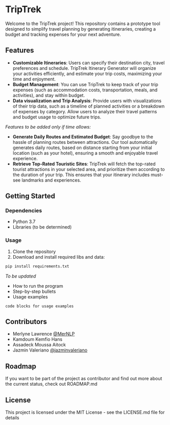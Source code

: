 # TripTrek

Welcome to the TripTrek project! This repository contains a prototype tool designed to simplify travel planning by generating itineraries, creating a budget and tracking expenses for your next adventure. 

## Features
* **Customizable Itineraries**: Users can specify their destination city, travel preferences and schedule. TripTrek Itinerary Generator will organize your activities efficiently, and estimate your trip costs, maximizing your time and enjoyment.
* **Budget Management**: You can use TripTrek to keep track of your trip expenses (such as accommodation costs, transportation, meals, and activities), and stay within budget. 
* **Data visualization and Trip Analysis**: Provide users with visualizations of their trip data, such as a timeline of planned activities or a breakdown of expenses by category. Allow users to analyze their travel patterns and budget usage to optimize future trips.  

_Features to be added only if time allows:_

* **Generate Daily Routes and Estimated Budget**: Say goodbye to the hassle of planning routes between attractions. Our tool automatically generates daily routes, based on distance starting from your initial location (such as your hotel), ensuring a smooth and enjoyable travel experience.
* **Retrieve Top-Rated Touristic Sites**: TripTrek will fetch the top-rated tourist attractions in your selected area, and prioritize them according to the duration of your trip. This ensures that your itinerary includes must-see landmarks and experiences.

## Getting Started

### Dependencies

* Python 3.7
* Libraries (to be determined)

### Usage
1. Clone the repository 
2. Download and install required libs and data:
```bash
pip install requirements.txt
```
*To be updated*
* How to run the program
* Step-by-step bullets
* Usage examples
```
code blocks for usage examples
```
## Contributors

* Merlyne Lawrence [@MerNLP](https://github.com/MerNLP)
* Kamdoum Kemfio Hans
* Assadeck Moussa Aitock 
* Jazmin Valeriano [@jazminvaleriano](https://github.com/jazminvaleriano)

## Roadmap

If you want to be part of the project as contributor and find out more about the current status, check out ROADMAP.md

## License

This project is licensed under the MIT License - see the LICENSE.md file for details
